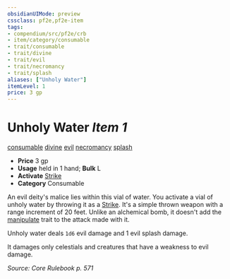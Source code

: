 ```yaml
---
obsidianUIMode: preview
cssclass: pf2e,pf2e-item
tags:
- compendium/src/pf2e/crb
- item/category/consumable
- trait/consumable
- trait/divine
- trait/evil
- trait/necromancy
- trait/splash
aliases: ["Unholy Water"]
itemLevel: 1
price: 3 gp
---
```

# Unholy Water *Item 1*  
[consumable](../../../rules/traits/consumable.md)  [divine](../../../rules/traits/divine.md)  [evil](../../../rules/traits/evil.md)  [necromancy](../../../rules/traits/necromancy.md)  [splash](../../../rules/traits/splash.md)  

- **Price** 3 gp
- **Usage** held in 1 hand; **Bulk** L
- **Activate** [Strike](../../../rules/actions/strike.md)
- **Category** Consumable

An evil deity's malice lies within this vial of water. You activate a vial of unholy water by throwing it as a [Strike](../../../rules/actions/strike.md). It's a simple thrown weapon with a range increment of 20 feet. Unlike an alchemical bomb, it doesn't add the [manipulate](../../../rules/traits/manipulate.md) trait to the attack made with it.

Unholy water deals `1d6` evil damage and 1 evil splash damage.

It damages only celestials and creatures that have a weakness to evil damage.

*Source: Core Rulebook p. 571*